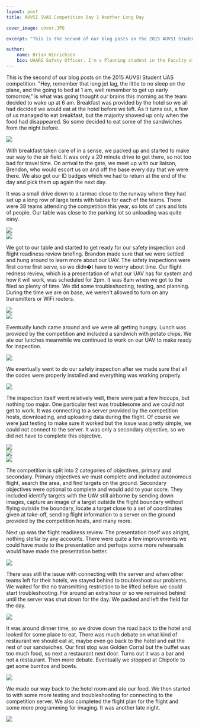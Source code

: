 ```yaml
---
layout: post
title: AUVSI SUAS Competition Day 1 Another Long Day

cover_image: cover.JPG

excerpt: "This is the second of our blog posts on the 2015 AUVSI Student UAS competition."

author:
    name: Brian Hinrichsen
    bio: UAARG Safety Officer. I'm a Planning student in the Faculty of Arts focussing mainly on Transportational Planning in cities.
---
```


This is the second of our blog posts on the 2015 AUVSI Student UAS competition. "Hey, remember that long jet lag, the little to no sleep on the plane, and the going to bed at 1 am, well remember to get up early tomorrow," is what was going thought our brains this morning as the team decided to wake up at 6 am. Breakfast was provided by the hotel so we all had decided we would eat at the hotel before we left. As it turns out, a few of us managed to eat breakfast, but the majority showed up only when the food had disappeared. So some decided to eat some of the sandwiches from the night before.

<div class="full zoomable"><img src="/assets/images/ontheroad.JPG"></div>

With breakfast taken care of in a sense, we packed up and started to make our way to the air field. It was only a 20 minute drive to get there, so not too bad for travel time. On arrival to the gate, we meet up with our liaison, Brendon, who would escort us on and off the base every day that we were there.  We also got our ID badges which we had to return at the end of the day and pick them up again the next day.

It was a small drive down to a tarmac close to the runway where they had set up a long row of large tents with tables for each of the teams. There were 38 teams attending the competition this year, so lots of cars and lots of people. Our table was close to the parking lot so unloading was quite easy.

<div class="full zoomable"><img src="/assets/images/tents.JPG"></div>

<div class="full zoomable"><img src="/assets/images/parking.JPG"></div>

We got to our table and started to get ready for our safety inspection and flight readiness review briefing. Brandon made sure that we were settled and hung around to learn more about our UAV. The safety inspections were first come first serve, so we didn�t have to worry about time. Our flight redness review, which is a presentation of what our UAV has for system and how it will work, was scheduled for 2pm. It was 8am when we got to the filed so plenty of time. We did some troubleshooting, testing, and planning. During the time we are on base, we weren't allowed to turn on any transmitters or WiFi routers.

<div class="full zoomable"><img src="/assets/images/setup1.JPG"></div>

<div class="full zoomable"><img src="/assets/images/setup2.JPG"></div>

Eventually lunch came around and we were all getting hungry. Lunch was provided by the competition and included a sandwich with potato chips. We ate our lunches meanwhile we continued to work on our UAV to make ready for inspection.

<div class="full zoomable"><img src="/assets/images/setup3.JPG"></div>

We eventually went to do our safety inspection after we made sure that all the codes were properly installed and everything was working properly.

<div class="full zoomable"><img src="/assets/images/inspection.JPG"></div>

The inspection itself went relatively well, there were just a few hiccups, but nothing too major. One particular test was troublesome and we could not get to work. It was connecting to a server provided by the competition hosts, downloading, and uploading data during the flight. Of course we were just testing to make sure it worked but the issue was pretty simple, we could not connect to the server. It was only a secondary objective, so we did not have to complete this objective. 

<div class="full zoomable"><img src="/assets/images/inspection2.JPG"></div>

<div class="full zoomable"><img src="/assets/images/inspection3.JPG"></div>

<div class="full zoomable"><img src="/assets/images/inspection4.JPG"></div>

The competition is split into 2 categories of objectives, primary and secondary. Primary objectives we must complete and included autonomous flight, search the area, and find targets on the ground. Secondary objectives were optional to complete and would add to your score. They included identify targets with the UAV still airborne by sending down images, capture an image of a target outside the flight boundary without flying outside the boundary, locate a target close to a set of coordinates given at take-off, sending flight information to a server on the ground provided by the competition hosts, and many more. 

Next up was the flight readiness review. The presentation itself was alright, nothing stellar by any accounts. There were quite a few improvements we could have made to the presentation and perhaps some more rehearsals would have made the presentation better. 

<div class="full zoomable"><img src="/assets/images/latestay.JPG"></div>

There was still the issue with connecting with the server and when other teams left for their hotels, we stayed behind to troubleshoot our problems. We waited for the no transmitting restriction to be lifted before we could start troubleshooting. For around an extra hour or so we remained behind until the server was shut down for the day. We packed and left the field for the day.

<div class="full zoomable"><img src="/assets/images/inthevan.JPG"></div>

It was around dinner time, so we drove down the road back to the hotel and looked for some place to eat. There was much debate on what kind of restaurant we should eat at, maybe even go back to the hotel and eat the rest of our sandwiches. Our first stop was Golden Corral but the buffet was too much food, so next a restaurant next door. Turns out it was a bar and not a restaurant. Then more debate. Eventually we stopped at Chipotle to get some burritos and bowls.

<div class="full zoomable"><img src="/assets/images/roomnight.JPG"></div>

We made our way back to the hotel room and ate our food. We then started to with some more testing and troubleshooting for connecting to the competition server. We also completed the flight plan for the flight and some more programming for imaging. It was another late night.

<div class="full zoomable"><img src="/assets/images/roomnight2.JPG"></div>

